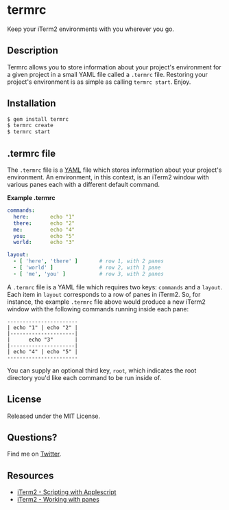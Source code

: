 
termrc
======
Keep your iTerm2 environments with you wherever you go.

Description
-----------
Termrc allows you to store information about your project's environment for a given project in a small YAML file called a `.termrc` file. Restoring your project's environment is as simple as calling `termrc start`. Enjoy.

Installation
------------
```bash
$ gem install termrc
$ termrc create 
$ termrc start
```

.termrc file
----------
The `.termrc` file is a [YAML](http://en.wikipedia.org/wiki/YAML) file which stores information about your project's environment. An environment, in this context, is an iTerm2 window with various panes each with a different default command.   

**Example .termrc**

```yaml
commands:
  here:       echo "1"
  there:      echo "2"
  me:         echo "4"
  you:        echo "5"
  world:      echo "3"

layout:
  - [ 'here', 'there' ]       # row 1, with 2 panes
  - [ 'world' ]               # row 2, with 1 pane
  - [ 'me', 'you' ]           # row 3, with 2 panes
``` 

A `.termrc` file is a YAML file which requires two keys: `commands` and a `layout`. Each item in `layout` corresponds to a row of panes in iTerm2. So, for instance, the example `.termrc` file above would produce a new iTerm2 window with the following commands running inside each pane:

```
-----------------------
| echo "1" | echo "2" |
|---------------------|
|      echo "3"       |
|---------------------|
| echo "4" | echo "5" |
-----------------------
```

You can supply an optional third key, `root`, which indicates the root directory you'd like each command to be run inside of.

License
--------
Released under the MIT License.

Questions?
----------
Find me on [Twitter](http://twitter.com/brianmgonzalez).

Resources
---------
- [iTerm2 - Scripting with Applescript](https://code.google.com/p/iterm2/wiki/AppleScript)
- [iTerm2 - Working with panes](https://code.google.com/p/iterm2/issues/detail?id=559)